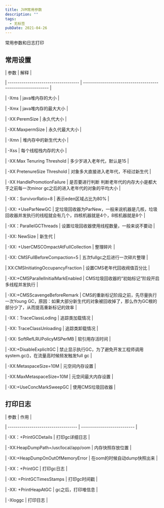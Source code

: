```yaml
---
title: JVM常用参数
description: ""
tags:
  - 无标签
pubDate: 2021-04-26
---
```



常用参数和日志打印



<!-- more -->



## 常用设置



| 参数                                 | 解释                                                         |

| ------------------------------------ | ------------------------------------------------------------ |

| -Xms                                 | java堆内存的大小                                             |

| -Xmx                                 | java堆内存的最大大小                                         |

| -XX:PeremSize                        | 永久代大小                                                   |

| -XX:MaxpermSize                      | 永久代最大大小                                               |

| -Xmn                                 | 堆内存中的新生代大小                                         |

| -Xss                                 | 每个线程栈内存的大小                                         |

| -XX:Max Tenuring Threshold           | 多少岁进入老年代，默认是15                                   |

| -XX PretenureSize Threshold          | 对象多大直接进入老年代，不经过新生代                         |

| -XX HandlePromotionFailure           | 是否要进行判断 判断老年代的内存大小是都大于之前每一次minor gc之后的进入老年代的对象的平均大小 |

| -XX：SurvivorRatio=8                 | 表示eden区域占比为80%                                        |

| -XX: +UseParNewGC                    | 定垃圾回收器为ParNew，一般来说机器是几核，垃圾回收器并发执行的线程就会有几个，四核机器就是4个，8核机器就是8个 |

| -XX：ParallelGCThreads               | 设置垃圾回收器使用线程数量，一般来说不要动                   |

| -XX: NewSize                         | 新生代                                                       |

| -XX: +UserCMSCOmpactAtFullCollection | 整理碎片                                                     |

| -XX: CMSFullBeforeCompaction=5       | 五次fullgc之后进行一次碎片整理                               |

| XX:CMSInitiatingOccupancyFraction    | 设置CMS老年代回收阀值百分比                                  |

| -XX:+CMSParallelInitialMarkEnabled   | CMS垃圾回收器的“初始标记”阶段开启多线程并发执行              |

| -XX:+CMSScavengeBeforeRemark         | CMS的重新标记阶段之前，先尽量执行一次Young GC，原因：如果大部分新生代的对象被回收掉了，那么作为GC根的部分少了，从而提高重新标记的效率 |

| -XX：TraceClassLoding                | 追踪类加载情况                                               |

| -XX: TraceClassUnloading             | 追踪类卸载情况                                               |

| -XX: SoftRefLRUPolicyMSPerMB         | 软引用存活时间                                               |

| -XX:+DisableExplicltGC               | 禁止显示执行GC，为了避免开发工程师调用system.gc()，在流量高时候频发触发full gc |

| -XX:MetaspaceSize=10M                | 元空间内存设置                                               |

| -XX:MaxMetaspaceSize=10M             | 元空间最大内存设置                                           |

| -XX:+UseConcMarkSweepGC              | 使用CMS垃圾回收器                                            |



## 打印日志



| 参数                                | 作用                        |

| ----------------------------------- | --------------------------- |

| -XX：+PrintGCDetails                | 打印gc详细日志              |

| -XX:HeapDumpPath=/usr/local/app/oom | 内存快照存放位置            |

| -XX:+HeapDumpOnOutOfMemoryError     | 在oom的时候自动dump快照出来 |

| -XX：+PrintGC                       | 打印gc日志                  |

| -XX: =PrintGCTimesStamps            | 打印gc时间戳                |

| -XX: +PrintHeapAtGC                 | gc之后，打印堆信息          |

| -Xloggc                             | 打印日志                    |


